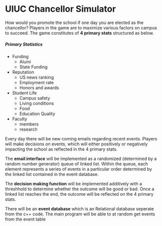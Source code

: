 # UIUC Chancellor Simulator
How would you promote the school if one day you are elected as the chancellor? Players in the game are to maximize various factors on campus to succeed. The game constitutes of **4 primary stats** structured as below.

##### Primary Statistics
* Funding
    * Alumi
    * State Funding
* Reputation
    * US news ranking
    * Employment rate
    * Honors and awards
* Student Life
    * Campus safety
    * Living conditions
    * Food
    * Education Quality
* Faculty
    * members
    * research

Every day there will be new coming emails regarding recent events. Players will make decisions on events, which will either positively or negatively impacting the school as reflected in the 4 primary stats.

The **email interface** will be implemented as a randomized (determined by a random number generator) queue of linked list. Within the queue, each element represents a series of events in a particular order determined by the linked list contained in the event database.

The **decision making function** will be implemented additively with a threshhold to determine whether the outcome will be good or bad. Once a linked list reaches the end, the outcome will be reflected on the 4 primary stats.

There will be an **event database** which is an Relational database seperate from the c++ code. The main program will be able to at random get events from the event table

